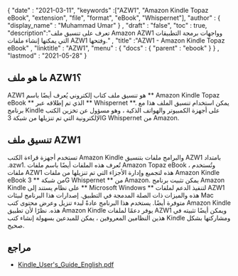 {
  "date" : "2021-03-11",
  "keywords" :["AZW1", "Amazon Kindle Topaz eBook", "extension", "file", "format", "eBook", "Whispernet"],
  "author" : {
    "display_name" : "Muhammad Umar"
} ,
  "draft" : "false",
  "toc" : true,
  "description":"تعرف على تنسيق ملف Amazon AZW1 وواجهات برمجة التطبيقات التي يمكنها إنشاء ملفات AZW1 وفتحها." ,
  "title" :"AZW1 - Amazon Kindle Topaz eBook" ,
  "linktitle" : "AZW1",
  "menu" : {
    "docs" : {
      "parent" : "ebook"
}
} ,
  "lastmod" : "2021-05-28"
}

## ما هو ملف AZW1؟ ##

AZW1 هو تنسيق ملف كتاب إلكتروني يُعرف أيضًا باسم ** Amazon Kindle Topaz eBook ** الذي تم إطلاقه عبر ** Whispernet **. يمكن استخدام تنسيق الملف هذا مع برنامج Kindle على أجهزة الكمبيوتر والهواتف الذكية ، وهو مسؤول عن تخزين الكتب الإلكترونية التي تم تنزيلها من شبكة 3G Whispernet من Amazon.

## تنسيق ملف AZW1 ##

تستخدم أجهزة قراءة الكتب Amazon Kindle والبرامج ملفات بتنسيق AZW1 بامتداد .azw1. تُعرف هذه الملفات أيضًا باسم ملفات Amazon Topaz eBook ، وتُستخدم ملفات AZW1 هذه لتجميع وإدارة الأجزاء التي تم تنزيلها من ملفات Amazon Kindle eBook من شبكة ** 3G Whispernet ** من Amazon. يمكن تثبيت برنامج Amazon Kindle على نظام يستند إلى ** Microsoft Windows ** لتنفيذ الدعم لملفات AZW1 هذه والميزات ذات الصلة المدمجة في التطبيق. إصدارات هذا البرنامج لبيئات Mac متوفرة أيضًا. يستخدم هذا البرنامج عادةً لبدء تنزيل وعرض محتوى كتب Amazon Kindle هذه. نظرًا لأن تطبيق Amazon Kindle يوفر دعمًا لملفات AZW1 ويمكن أيضًا تثبيته في هذين النظامين المعروفين ، يمكن للمبدعين بسهولة إنشاء كتب Kindle ومشاركتها بشكل صحيح.

## مراجع

* [Kindle_User's_Guide_English.pdf](https://kindle.s3.amazonaws.com/Kindle_User٪27s_Guide_English.pdf)



